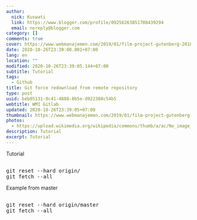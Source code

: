 ```yaml
---
author:
  nick: Kuswati
  link: https://www.blogger.com/profile/09256263851708439294
  email: noreply@blogger.com
category: []
comments: true
cover: https://www.webmanajemen.com/2019/01/film-project-gutenberg-2018-subtitle/ab93c1b0256b581497d4d4eabe9ad5c3.png
date: 2020-10-26T23:39:00.001+07:00
lang: en
location: ""
modified: 2020-10-26T23:39:05.144+07:00
subtitle: Tutorial
tags:
  - Github
title: Git force redownload from remote repository
type: post
uuid: beb05131-0c41-4888-8b5e-d922308c54b5
webtitle: WMI Gitlab
updated: 2020-10-26T23:39:05+07:00
thumbnail: https://www.webmanajemen.com/2019/01/film-project-gutenberg-2018-subtitle/ab93c1b0256b581497d4d4eabe9ad5c3.png
photos:
  - https://upload.wikimedia.org/wikipedia/commons/thumb/a/ac/No_image_available.svg/2048px-No_image_available.svg.png
description: Tutorial
excerpt: Tutorial
---
```


<p>Tutorial</p><pre><br>git reset --hard origin/<branch_name><br>git fetch --all<br></branch_name></pre>  <p>Example from master</p><pre><br>git reset --hard origin/master<br>git fetch --all<br></pre>